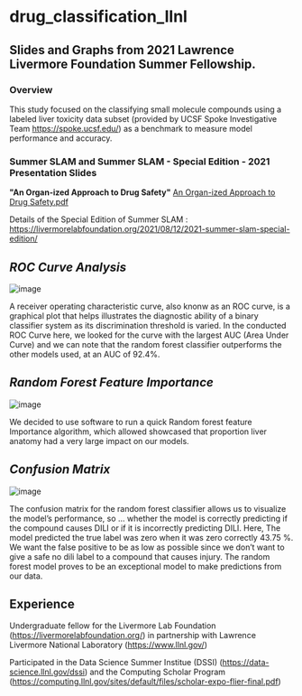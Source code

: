 # drug_classification_llnl

## Slides and Graphs from 2021 Lawrence Livermore Foundation Summer Fellowship.

### Overview
This study focused on the classifying small molecule compounds using a labeled liver toxicity data subset (provided by UCSF Spoke Investigative Team https://spoke.ucsf.edu/) as a benchmark to measure model performance and accuracy. 

### Summer SLAM and Summer SLAM - Special Edition - 2021 Presentation Slides
**"An Organ-ized Approach to Drug Safety"**
[An Organ-ized Approach to Drug Safety.pdf](https://github.com/Randyposada4/drug_classification_llnl/files/7255702/An.Organ-ized.Approach.to.Drug.Safety.pdf)

Details of the Special Edition of Summer SLAM : https://livermorelabfoundation.org/2021/08/12/2021-summer-slam-special-edition/


## *ROC Curve Analysis*

![image](https://user-images.githubusercontent.com/67300875/135366287-1b9d401c-c570-4c9b-b5d8-0290ae998c99.png)

A receiver operating characteristic curve, also knonw as an ROC curve, is a graphical plot that helps illustrates the diagnostic ability of a binary classifier system as its discrimination threshold is varied. In the conducted ROC Curve here, we looked for the curve with the largest AUC (Area Under Curve) and we can note that the random forest classifier outperforms the other models used, at an AUC of 92.4%.


## *Random Forest Feature Importance*

![image](https://user-images.githubusercontent.com/67300875/135366306-49668fc0-7aa8-48d9-abb8-0c4ff030bde2.png)

We decided to use software to run a quick Random forest feature Importance algorithm, which allowed showcased that proportion liver anatomy had a very large impact on our models. 


## *Confusion Matrix* 

![image](https://user-images.githubusercontent.com/67300875/135366336-a62f1bf3-2773-433e-9766-10d2e52fa7bf.png)

The confusion matrix for the random forest classifier allows us to visualize the model’s performance, so … whether the model is correctly predicting if the compound causes DILI or if it is incorrectly predicting DILI. Here, The model predicted the true label was zero when it was zero correctly 43.75 %. We want the false positive to be as low as possible since we don’t want to give a safe no dili label to a compound that causes injury. The random forest model proves to be an exceptional model to make predictions from our data.

## Experience
Undergraduate fellow for the Livermore Lab Foundation (https://livermorelabfoundation.org/) in partnership with Lawrence Livermore National Laboratory (https://www.llnl.gov/)

Participated in the Data Science Summer Institue (DSSI) (https://data-science.llnl.gov/dssi) and the Computing Scholar Program (https://computing.llnl.gov/sites/default/files/scholar-expo-flier-final.pdf)
